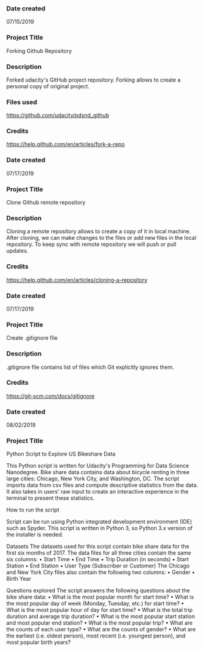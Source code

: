 ### Date created
07/15/2019

### Project Title
Forking Github Repository

### Description
Forked udacity's GitHub project repository. Forking allows to create
a personal copy of original project.

### Files used
https://github.com/udacity/pdsnd_github

### Credits
https://help.github.com/en/articles/fork-a-repo

### Date created
07/17/2019

### Project Title
Clone Github remote repository

### Description
Cloning a remote repository allows to create a copy of it in local machine.
After cloning, we can make changes to the files or add new files in the local repository.
To keep sync with remote repository we will push or pull updates.


### Credits
https://help.github.com/en/articles/cloning-a-repository


### Date created
07/17/2019

### Project Title
Create .gitignore file

### Description
.gitignore file contains list of files which Git explicitly ignores them.

### Credits
https://git-scm.com/docs/gitignore

### Date created
08/02/2019

### Project Title
Python Script to Explore US Bikeshare Data

This Python script is written for Udacity's Programming for Data Science Nanodegree. Bike share data contains data about bicycle renting in three large cities: Chicago, New York City, and Washington, DC. The script imports data from csv files and compute descriptive statistics from the data. It also takes in users' raw input to create an interactive experience in the terminal to present these statistics.

How to run the script

Script can be run using Python integrated development environment (IDE) such as Spyder. This script is written in Python 3, so Python 3.x version of the installer is needed.

Datasets
The datasets used for this script contain bike share data for the first six months of 2017.  The data files for all three cities contain the same six columns:
•	Start Time
•	End Time
•	Trip Duration (in seconds)
•	Start Station
•	End Station
•	User Type (Subscriber or Customer)
The Chicago and New York City files also contain the following two columns:
•	Gender
•	Birth Year

Questions explored
The script answers the following questions about the bike share data:
•	What is the most popular month for start time?
•	What is the most popular day of week (Monday, Tuesday, etc.) for start time?
•	What is the most popular hour of day for start time?
•	What is the total trip duration and average trip duration?
•	What is the most popular start station and most popular end station?
•	What is the most popular trip?
•	What are the counts of each user type?
•	What are the counts of gender?
•	What are the earliest (i.e. oldest person), most recent (i.e. youngest person), and most popular birth years?






